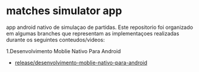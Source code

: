 # matches simulator app
app android nativo de simulaçao de partidas. Este repositorio foi organizado em algumas branches que representam as implementaçoes realizadas durante os seguintes conteudos/videos:

1.Desenvolvimento Moblie Nativo Para Android
- [release/desenvolvimento-moblie-nativo-para-android](https://github.com/pyteres/matches-simulator-app.git)
